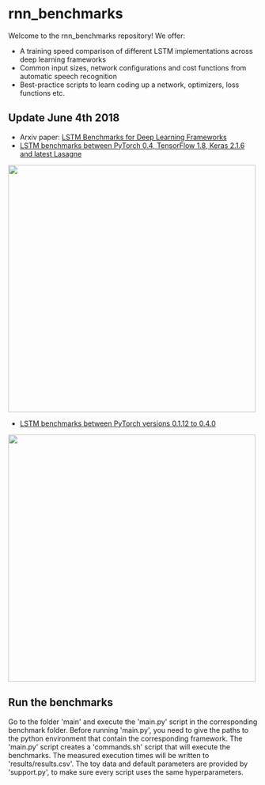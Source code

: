 # rnn_benchmarks
Welcome to the rnn_benchmarks repository! We offer:
- A training speed comparison of different LSTM implementations across deep learning frameworks
- Common input sizes, network configurations and cost functions from automatic speech recognition
- Best-practice scripts to learn coding up a network, optimizers, loss functions etc.

## Update June 4th 2018
 - Arxiv paper: [LSTM Benchmarks for Deep Learning Frameworks](https://arxiv.org/abs/1806.01818)
 - [LSTM benchmarks between PyTorch 0.4, TensorFlow 1.8, Keras 2.1.6 and latest Lasagne](https://github.com/stefbraun/rnn_benchmarks/tree/master/results/10/framework_comparison)
 <img align="middle" src="https://github.com/stefbraun/rnn_benchmarks/blob/master/results/10/framework_comparison/1x320-LSTM_cross-entropy.png" width="500">
 
 - [LSTM benchmarks between PyTorch versions 0.1.12 to 0.4.0](https://github.com/stefbraun/rnn_benchmarks/tree/master/results/10/pytorch_comparison)
 <img align="middle" src="https://github.com/stefbraun/rnn_benchmarks/blob/master/results/10/pytorch_comparison/1x320-LSTM_cross-entropy.png" width="500">

## Run the benchmarks
Go to the folder 'main' and execute the 'main.py' script in the corresponding benchmark folder. Before running 'main.py', you need to give the paths to the python environment that contain the corresponding framework. The 'main.py' script creates a 'commands.sh' script that will execute the benchmarks. The measured execution times will be written to 'results/results.csv'. The toy data and default parameters are provided by 'support.py', to make sure every script uses the same hyperparameters.

